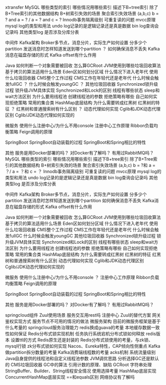 xtransfer
MySQL
哪些类型的索引
哪些情况用哪些索引
描述下B+tree索引
除了B+Tree索引的其他数据结构
B+树索引失效的场景
聚合索引失效场景 (a,b,c) b = ? and a = ? / a = ? and c = ?
Innodb事务隔离级别
可重复读的问题
mvcc原理
mysql log的类型和用法
undo log记录的是逻辑记录还是真是数据
bin log查询会记录吗
其他类型log
是否涉及分库分表

中间件
Kafka架构
Broker多节点，消息分片，实际生产如何设置
分多少个partition
发送消息时怎样知道发送到哪个partition ？
如何确保消息不丢失
Kafka消息在磁盘存储的形式
Kafka offset有什么作用

Java
如何判断一个对象需要被回收
怎么算GCRoot
JVM使用到哪些垃圾回收算法
基于拷贝的算法适用什么场景
Eden区如何划分区域
什么情况下进入老年代
使用什么垃圾回收器
CMS整个工作过程
CMS工作在年轻代还是老年代
什么时候会触发fullGC ？
什么时候会触发youngGC ？
其他垃圾回收器
Synchronized锁升级过程
锁升级JVM具体实现
Synchronized和Lock的区别
线程有哪些状态
sleep和wait方法区别
为什么要用线程池
创建线程池的参数
拒绝策略有哪些
自己如何实现拒绝策略
常用的集合类
HashMap底层结构
为什么需要转成红黑树
红黑树的特征 ？
红黑树和普通搜索树有什么区别 ？
动态代理如何实现
Cglib和JDK动态代理区别
Cglib/JDK动态代理如何实现的

微服务
使用什么注册中心/为什么不用console
注册中心工作原理
Ribbon负载均衡策略
Feign调用的原理

SpringBoot
SpringBoot自动装载的过程
SpringBoot和Spring相比的特性

其他
服务是用Docker部署的吗？
对Docker有了解吗？
有用过RabbitMQ吗？
MySQL
哪些类型的索引
哪些情况用哪些索引
描述下B+tree索引
除了B+Tree索引的其他数据结构
B+树索引失效的场景
聚合索引失效场景 (a,b,c) b = ?和 a = ？/ a = ？和 c = ？
Innodb事务隔离级别
可重复读的问题
mvcc原理
mysql log的类型和用法
undo log记录的是逻辑记录还是真是数据
bin log查询会记录吗
其他类型log
是否涉及分库分表

中间件
Kafka架构
Broker多节点，消息分片，实际生产如何设置
分多少个partition
发送消息时怎样知道发送到哪个partition
如何确保消息不丢失
Kafka消息在磁盘存储的形式
Kafka  offset有什么作用

Java
如何判断一个对象需要被回收
怎么算GCRoot
JVM使用到哪些垃圾回收算法
基于拷贝的算法适用什么场景
Eden区如何划分区域
什么情况下进入老年代
使用什么垃圾回收器
CMS整个工作过程
CMS工作在年轻代还是老年代
什么时候会触发fullGC
什么时候会触发youngGC
其他垃圾回收器
Synchronized锁升级过程
锁升级JVM具体实现
Synchronized和Lock的区别
线程有哪些状态
sleep和wait方法区别
为什么要用线程池
创建线程池的参数
拒绝策略有哪些
自己如何实现拒绝策略
常用的集合类
HashMap底层结构
为什么需要转成红黑树
红黑树的特征
红黑树和普通搜索树有什么区别
动态代理如何实现
Cglib和JDK动态代理区别
Cglib/JDK动态代理如何实现的

微服务
使用什么注册中心/为什么不用console ？
注册中心工作原理
Ribbon负载均衡策略
Feign调用的原理

SpringBoot
SpringBoot自动装载的过程
SpringBoot和Spring相比的特性

其他
服务是用Docker部署的吗？
对Docker有了解吗？
有用过RabbitMQ吗？


springcloud组件
Zuul使用场景
服务交互用rest吗
注册中心
Zuul的替代方案
网关鉴权实现方式
服务节点不可用的情况的做法
微服务架构
目前的微服务框架是基于什么考量的
springcloud服务治理能力
redis换成guava的考量
本地缓存数据一致性如何保证
Redis分布式锁实现机制
任务执行系统宕机分布式锁如何释放
redis版本
设置ttl的方式
Redis原生还是封装的 Redis分布式锁使用的考量，与zk锁、mysql行锁
zk分布式锁如何实现
Nacos、Eureka特性，CAP倾向性侧重点
Kafka做partition拆分数量的考量
Kafka消费端线程数的考量
acks机制
系统流量级别
Java自身提供的线程池和自定义线程池参数
JVM调优思路
分析选择GC还是默认的
CMS垃圾回收器
GC中的算法
引用计数的原理、缺陷
GCRoot
字符串处理StringBuffer、Builder、String线程安全情况
使用选择考量
HashMap底层实现
ConcurrentHashMap底层实现
==和equals区别
网络协议有了解吗